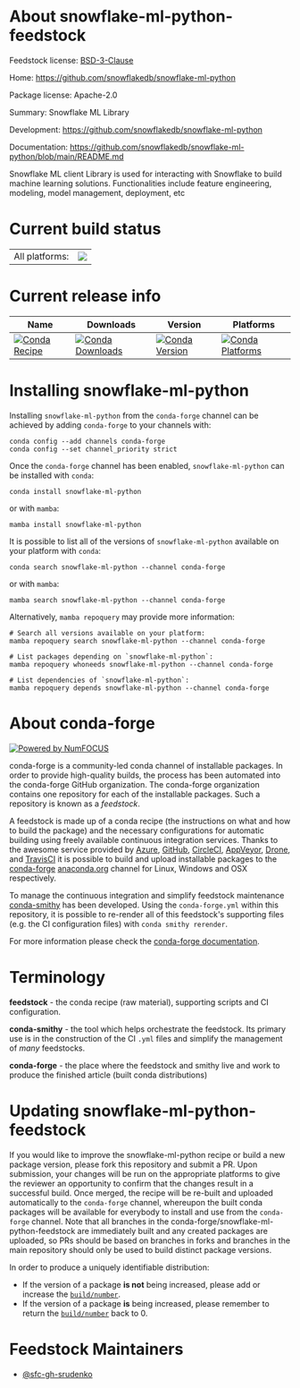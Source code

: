 About snowflake-ml-python-feedstock
===================================

Feedstock license: [BSD-3-Clause](https://github.com/conda-forge/snowflake-ml-python-feedstock/blob/main/LICENSE.txt)

Home: https://github.com/snowflakedb/snowflake-ml-python

Package license: Apache-2.0

Summary: Snowflake ML Library

Development: https://github.com/snowflakedb/snowflake-ml-python

Documentation: https://github.com/snowflakedb/snowflake-ml-python/blob/main/README.md

Snowflake ML client Library is used for interacting with Snowflake to build machine learning solutions.
Functionalities include feature engineering, modeling, model management, deployment, etc


Current build status
====================


<table><tr><td>All platforms:</td>
    <td>
      <a href="https://dev.azure.com/conda-forge/feedstock-builds/_build/latest?definitionId=23112&branchName=main">
        <img src="https://dev.azure.com/conda-forge/feedstock-builds/_apis/build/status/snowflake-ml-python-feedstock?branchName=main">
      </a>
    </td>
  </tr>
</table>

Current release info
====================

| Name | Downloads | Version | Platforms |
| --- | --- | --- | --- |
| [![Conda Recipe](https://img.shields.io/badge/recipe-snowflake--ml--python-green.svg)](https://anaconda.org/conda-forge/snowflake-ml-python) | [![Conda Downloads](https://img.shields.io/conda/dn/conda-forge/snowflake-ml-python.svg)](https://anaconda.org/conda-forge/snowflake-ml-python) | [![Conda Version](https://img.shields.io/conda/vn/conda-forge/snowflake-ml-python.svg)](https://anaconda.org/conda-forge/snowflake-ml-python) | [![Conda Platforms](https://img.shields.io/conda/pn/conda-forge/snowflake-ml-python.svg)](https://anaconda.org/conda-forge/snowflake-ml-python) |

Installing snowflake-ml-python
==============================

Installing `snowflake-ml-python` from the `conda-forge` channel can be achieved by adding `conda-forge` to your channels with:

```
conda config --add channels conda-forge
conda config --set channel_priority strict
```

Once the `conda-forge` channel has been enabled, `snowflake-ml-python` can be installed with `conda`:

```
conda install snowflake-ml-python
```

or with `mamba`:

```
mamba install snowflake-ml-python
```

It is possible to list all of the versions of `snowflake-ml-python` available on your platform with `conda`:

```
conda search snowflake-ml-python --channel conda-forge
```

or with `mamba`:

```
mamba search snowflake-ml-python --channel conda-forge
```

Alternatively, `mamba repoquery` may provide more information:

```
# Search all versions available on your platform:
mamba repoquery search snowflake-ml-python --channel conda-forge

# List packages depending on `snowflake-ml-python`:
mamba repoquery whoneeds snowflake-ml-python --channel conda-forge

# List dependencies of `snowflake-ml-python`:
mamba repoquery depends snowflake-ml-python --channel conda-forge
```


About conda-forge
=================

[![Powered by
NumFOCUS](https://img.shields.io/badge/powered%20by-NumFOCUS-orange.svg?style=flat&colorA=E1523D&colorB=007D8A)](https://numfocus.org)

conda-forge is a community-led conda channel of installable packages.
In order to provide high-quality builds, the process has been automated into the
conda-forge GitHub organization. The conda-forge organization contains one repository
for each of the installable packages. Such a repository is known as a *feedstock*.

A feedstock is made up of a conda recipe (the instructions on what and how to build
the package) and the necessary configurations for automatic building using freely
available continuous integration services. Thanks to the awesome service provided by
[Azure](https://azure.microsoft.com/en-us/services/devops/), [GitHub](https://github.com/),
[CircleCI](https://circleci.com/), [AppVeyor](https://www.appveyor.com/),
[Drone](https://cloud.drone.io/welcome), and [TravisCI](https://travis-ci.com/)
it is possible to build and upload installable packages to the
[conda-forge](https://anaconda.org/conda-forge) [anaconda.org](https://anaconda.org/)
channel for Linux, Windows and OSX respectively.

To manage the continuous integration and simplify feedstock maintenance
[conda-smithy](https://github.com/conda-forge/conda-smithy) has been developed.
Using the ``conda-forge.yml`` within this repository, it is possible to re-render all of
this feedstock's supporting files (e.g. the CI configuration files) with ``conda smithy rerender``.

For more information please check the [conda-forge documentation](https://conda-forge.org/docs/).

Terminology
===========

**feedstock** - the conda recipe (raw material), supporting scripts and CI configuration.

**conda-smithy** - the tool which helps orchestrate the feedstock.
                   Its primary use is in the construction of the CI ``.yml`` files
                   and simplify the management of *many* feedstocks.

**conda-forge** - the place where the feedstock and smithy live and work to
                  produce the finished article (built conda distributions)


Updating snowflake-ml-python-feedstock
======================================

If you would like to improve the snowflake-ml-python recipe or build a new
package version, please fork this repository and submit a PR. Upon submission,
your changes will be run on the appropriate platforms to give the reviewer an
opportunity to confirm that the changes result in a successful build. Once
merged, the recipe will be re-built and uploaded automatically to the
`conda-forge` channel, whereupon the built conda packages will be available for
everybody to install and use from the `conda-forge` channel.
Note that all branches in the conda-forge/snowflake-ml-python-feedstock are
immediately built and any created packages are uploaded, so PRs should be based
on branches in forks and branches in the main repository should only be used to
build distinct package versions.

In order to produce a uniquely identifiable distribution:
 * If the version of a package **is not** being increased, please add or increase
   the [``build/number``](https://docs.conda.io/projects/conda-build/en/latest/resources/define-metadata.html#build-number-and-string).
 * If the version of a package **is** being increased, please remember to return
   the [``build/number``](https://docs.conda.io/projects/conda-build/en/latest/resources/define-metadata.html#build-number-and-string)
   back to 0.

Feedstock Maintainers
=====================

* [@sfc-gh-srudenko](https://github.com/sfc-gh-srudenko/)


<!-- dummy commit to enable rerendering -->

